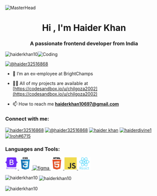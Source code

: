 ![MasterHead](https://camo.githubusercontent.com/48ec00ed4c84e771db4a1db90b56352923a8d644452a32b434d68e97006c9337/68747470733a2f2f63686b736b696c6c732e636f6d2f77702d636f6e74656e742f75706c6f6164732f323032302f30342f504e432d416e696d617465642d42616e6e6572732e676966)   
 <h1 align="center">Hi , I'm Haider Khan</h1>
<h3 align="center">A passionate frontend developer from India</h3>
<img align="right" alt="Coding" width="400" src="https://cdn.dribbble.com/users/1270214/screenshots/5646236/web-development-illustration.png"/>
<p align="left"> <img src="https://komarev.com/ghpvc/?username=haiderkhan10&label=Profile%20views&color=0e75b6&style=flat" alt="haiderkhan10" /> </p>

<p align="left"> <a href="https://twitter.com/@haider32516868" target="blank"><img src="https://img.shields.io/twitter/follow/@haider32516868?logo=twitter&style=for-the-badge" alt="@haider32516868" /></a> </p>

- 🌱 I’m an ex-employee at BrightChamps

- 👨‍💻 All of my projects are available at [https://codesandbox.io/u/chilgoza2002](https://codesandbox.io/u/chilgoza2002)

- 📫 How to reach me **haiderkhan10697@gmail.com**

<h3 align="left">Connect with me:</h3>
<p align="left">
<a href="https://codepen.io/haider32516868" target="blank"><img align="center" src="https://raw.githubusercontent.com/rahuldkjain/github-profile-readme-generator/master/src/images/icons/Social/codepen.svg" alt="haider32516868" height="30" width="40" /></a>
<a href="https://twitter.com/@haider32516868" target="blank"><img align="center" src="https://raw.githubusercontent.com/rahuldkjain/github-profile-readme-generator/master/src/images/icons/Social/twitter.svg" alt="@haider32516868" height="30" width="40" /></a>
<a href="https://codesandbox.com/haider khan" target="blank"><img align="center" src="https://raw.githubusercontent.com/rahuldkjain/github-profile-readme-generator/master/src/images/icons/Social/codesandbox.svg" alt="haider khan" height="30" width="40" /></a>
<a href="https://instagram.com/haiderdivine1" target="blank"><img align="center" src="https://raw.githubusercontent.com/rahuldkjain/github-profile-readme-generator/master/src/images/icons/Social/instagram.svg" alt="haiderdivine1" height="30" width="40" /></a>
<a href="https://discord.gg/Iroh#6715" target="blank"><img align="center" src="https://raw.githubusercontent.com/rahuldkjain/github-profile-readme-generator/master/src/images/icons/Social/discord.svg" alt="Iroh#6715" height="30" width="40" /></a>
</p>

<h3 align="left">Languages and Tools:</h3>
<p align="left"> <a href="https://getbootstrap.com" target="_blank" rel="noreferrer"> <img src="https://raw.githubusercontent.com/devicons/devicon/master/icons/bootstrap/bootstrap-plain-wordmark.svg" alt="bootstrap" width="40" height="40"/> </a> <a href="https://www.w3schools.com/css/" target="_blank" rel="noreferrer"> <img src="https://raw.githubusercontent.com/devicons/devicon/master/icons/css3/css3-original-wordmark.svg" alt="css3" width="40" height="40"/> </a> <a href="https://www.figma.com/" target="_blank" rel="noreferrer"> <img src="https://www.vectorlogo.zone/logos/figma/figma-icon.svg" alt="figma" width="40" height="40"/> </a> <a href="https://www.w3.org/html/" target="_blank" rel="noreferrer"> <img src="https://raw.githubusercontent.com/devicons/devicon/master/icons/html5/html5-original-wordmark.svg" alt="html5" width="40" height="40"/> </a> <a href="https://developer.mozilla.org/en-US/docs/Web/JavaScript" target="_blank" rel="noreferrer"> <img src="https://raw.githubusercontent.com/devicons/devicon/master/icons/javascript/javascript-original.svg" alt="javascript" width="40" height="40"/> </a> <a href="https://reactjs.org/" target="_blank" rel="noreferrer"> <img src="https://raw.githubusercontent.com/devicons/devicon/master/icons/react/react-original-wordmark.svg" alt="react" width="40" height="40"/> </a> </p>

<p><img align="left" src="https://github-readme-stats.vercel.app/api/top-langs?username=haiderkhan10&show_icons=true&locale=en&layout=compact" alt="haiderkhan10" /></p>

<p>&nbsp;<img align="center" src="https://github-readme-stats.vercel.app/api?username=haiderkhan10&show_icons=true&locale=en" alt="haiderkhan10" /></p>

<p><img align="center" src="https://github-readme-streak-stats.herokuapp.com/?user=haiderkhan10&" alt="haiderkhan10" /></p>

